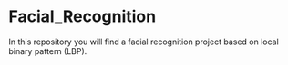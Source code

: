 # Facial_Recognition
In this repository you will find a facial recognition project based on local binary pattern (LBP).
